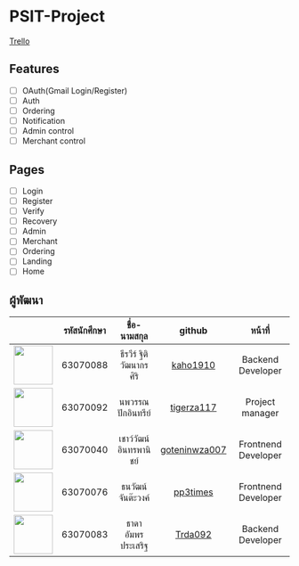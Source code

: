 # PSIT-Project

[Trello](https://trello.com/b/HdKdJiv1/workflow)

## Features

- [ ] OAuth(Gmail Login/Register)
- [ ] Auth
- [ ] Ordering
- [ ] Notification
- [ ] Admin control
- [ ] Merchant control

## Pages

- [ ] Login
- [ ] Register
- [ ] Verify
- [ ] Recovery
- [ ] Admin
- [ ] Merchant
- [ ] Ordering
- [ ] Landing
- [ ] Home

## ผู้พัฒนา

| | รหัสนักศึกษา | ชื่อ-นามสกุล | github | หน้าที่ |
| :---: | :---: | :---: | :---: | :---: |
| <img src="https://avatars3.githubusercontent.com/u/51158745" width="70"> | 63070088 | ธีรวีร์ ฐิติวัฒนากรศิริ | [kaho1910](https://github.com/kaho1910) | Backend Developer |
| <img src="https://avatars3.githubusercontent.com/u/13928985" width="70"> | 63070092 | นพวรรณ ปักอินทรีย์ | [tigerza117](https://github.com/tigerza117) | Project manager |
| <img src="https://avatars3.githubusercontent.com/u/73677460" width="70"> | 63070040 | เชาว์วัฒน์ อินทรพานิชย์ | [goteninwza007](https://github.com/goteninwza007) | Frontnend Developer |
| <img src="https://avatars3.githubusercontent.com/u/73677600" width="70"> | 63070076 | ธนวัฒน์ จันต๊ะวงค์ | [pp3times](https://github.com/pp3times) | Frontnend Developer |
| <img src="https://avatars3.githubusercontent.com/u/73659917" width="70"> | 63070083 | ธาดา อัมพรประเสริฐ | [Trda092](https://github.com/Trda092) | Backend Developer |
